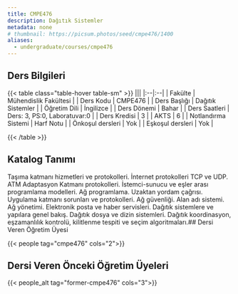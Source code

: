 ```yaml
---
title: CMPE476
description: Dağıtık Sistemler
metadata: none
# thumbnail: https://picsum.photos/seed/cmpe476/1400
aliases:
  - undergraduate/courses/cmpe476
---
```

## Ders Bilgileri

<!-- prettier-ignore-start -->
{{< table class="table-hover table-sm" >}}
|||
|:--|:--|
| Fakülte | Mühendislik Fakültesi |
| Ders Kodu | CMPE476 |
| Ders Başlığı | Dağıtık Sistemler |
| Öğretim Dili | İngilizce |
| Ders Dönemi | Bahar |
| Ders Saatleri | Ders: 3, PS:0, Laboratuvar:0 |
| Ders Kredisi | 3 |
| AKTS | 6 |
| Notlandırma Sistemi | Harf Notu |
| Önkoşul dersleri | Yok |
| Eşkoşul dersleri | Yok |

{{< /table >}}
<!-- prettier-ignore-end -->

## Katalog Tanımı

Taşıma katmanı hizmetleri ve protokolleri. İnternet protokolleri TCP ve UDP. ATM Adaptasyon Katmanı protokolleri. İstemci-sunucu ve eşler arası programlama modelleri. Ağ programlama. Uzaktan yordam çağrısı. Uygulama katmanı sorunları ve protokolleri. Ağ güvenliği. Alan adı sistemi. Ağ yönetimi. Elektronik posta ve haber servisleri. Dağıtık sistemlere ve yapılara genel bakış. Dağıtık dosya ve dizin sistemleri. Dağıtık koordinasyon, eşzamanlılık kontrolü, kilitlenme tespiti ve seçim algoritmaları.## Dersi Veren Öğretim Üyesi

{{< people tag="cmpe476" cols="2">}}

## Dersi Veren Önceki Öğretim Üyeleri

{{< people_alt tag="former-cmpe476" cols="3">}}

